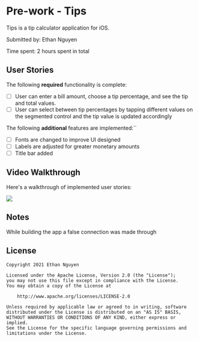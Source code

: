 # Pre-work - Tips

Tips is a tip calculator application for iOS.

Submitted by: Ethan Nguyen

Time spent: 2 hours spent in total

## User Stories

The following **required** functionality is complete:

* [ ] User can enter a bill amount, choose a tip percentage, and see the tip and total values.
* [ ] User can select between tip percentages by tapping different values on the segmented control and the tip value is updated accordingly

The following **additional** features are implemented:``

- [ ] Fonts are changed to improve UI designed
- [ ] Labels are adjusted for greater monetary amounts
- [ ] Title bar added

## Video Walkthrough

Here's a walkthrough of implemented user stories:

![](https://i.imgur.com/qSm01jP.gif)



## Notes

While building the app a false connection was made through

## License

    Copyright 2021 Ethan Nguyen

    Licensed under the Apache License, Version 2.0 (the "License");
    you may not use this file except in compliance with the License.
    You may obtain a copy of the License at

        http://www.apache.org/licenses/LICENSE-2.0

    Unless required by applicable law or agreed to in writing, software
    distributed under the License is distributed on an "AS IS" BASIS,
    WITHOUT WARRANTIES OR CONDITIONS OF ANY KIND, either express or implied.
    See the License for the specific language governing permissions and
    limitations under the License.
